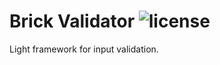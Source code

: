 # Brick Validator ![license]

Light framework for input validation.


[license]: https://img.shields.io/badge/license-Apache%20License%202.0-blue.svg?style=flat